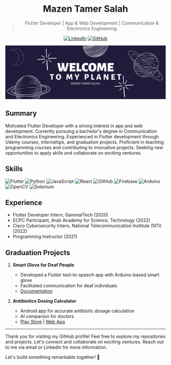 <div align="center">

# Mazen Tamer Salah

> Flutter Developer | App & Web Development | Communication & Electronics Engineering

[![LinkedIn](https://img.shields.io/badge/LinkedIn--blue?style=social&logo=linkedin)](https://www.linkedin.com/in/mazen3056/)
[![GitHub](https://img.shields.io/badge/GitHub--black?style=social&logo=github)](https://github.com/mazen-salah)

</div>

<div align="center">
  <img src="header-image.png" alt="Header" />
</div>

## Summary

Motivated Flutter Developer with a strong interest in app and web development. Currently pursuing a bachelor's degree in Communication and Electronics Engineering. Experienced in Flutter development through Udemy courses, internships, and graduation projects. Proficient in teaching programming courses and contributing to innovative projects. Seeking new opportunities to apply skills and collaborate on exciting ventures.

## Skills

![Flutter](https://img.shields.io/badge/Flutter--blue?style=for-the-badge&logo=flutter&logoColor=white)
![Python](https://img.shields.io/badge/Python--yellow?style=for-the-badge&logo=python&logoColor=white)
![JavaScript](https://img.shields.io/badge/JavaScript--orange?style=for-the-badge&logo=javascript&logoColor=white)
![React](https://img.shields.io/badge/React--blue?style=for-the-badge&logo=react&logoColor=white)
![GitHub](https://img.shields.io/badge/GitHub--black?style=for-the-badge&logo=github&logoColor=white)
![Firebase](https://img.shields.io/badge/Firebase--yellow?style=for-the-badge&logo=firebase&logoColor=white)
![Arduino](https://img.shields.io/badge/Arduino--blue?style=for-the-badge&logo=arduino&logoColor=white)
![OpenCV](https://img.shields.io/badge/OpenCV--green?style=for-the-badge&logo=opencv&logoColor=white)
![Selenium](https://img.shields.io/badge/Selenium--blue?style=for-the-badge&logo=selenium&logoColor=white)

## Experience

- Flutter Developer Intern, GammalTech (2020)
- ECPC Participant, Arab Academy for Science, Technology (2022)
- Cisco Cybersecurity Intern, National Telecommunication Institute (NTI) (2022)
- Programming Instructor (2021)

## Graduation Projects

1. **Smart Glove for Deaf People**
   - Developed a Flutter text-to-speech app with Arduino-based smart glove
   - Facilitated communication for deaf individuals
   - [Documentation](https://drive.google.com/file/d/1oRoYaCMkF89TyWJn-Sb1IiwUTdisximN/view?usp=sharing)

2. **Antibiotics Dosing Calculator**
   - Android app for accurate antibiotic dosage calculation
   - AI companion for doctors
   - [Play Store](https://play.google.com/store/apps/details?id=com.summationWorks.antiobioCare) | [Web App](http://antibio-care.web.app/)

---

Thank you for visiting my GitHub profile! Feel free to explore my repositories and projects. Let's connect and collaborate on exciting ventures. Reach out to me via email or LinkedIn for more information.

Let's build something remarkable together! 🚀
